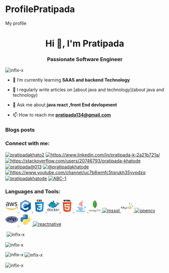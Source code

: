 # ProfilePratipada
My profile
<h1 align="center">Hi 👋, I'm Pratipada</h1>
<h3 align="center">Passionate Software Engineer</h3>

<p align="left"> <img src="https://komarev.com/ghpvc/?username=infix-x&label=Profile%20views&color=0e75b6&style=flat" alt="infix-x" /> </p>

- 🌱 I’m currently learning **SAAS and backend Technology**

- 📝 I regularly write articles on [about java and technology](about java and technology)

- 💬 Ask me about **java react ,front End devlopment**

- 📫 How to reach me **pratipada134@gmail.com**

### Blogs posts
<!-- BLOG-POST-LIST:START -->
<!-- BLOG-POST-LIST:END -->

<h3 align="left">Connect with me:</h3>
<p align="left">
<a href="https://twitter.com/pratipadakhato2" target="blank"><img align="center" src="https://raw.githubusercontent.com/rahuldkjain/github-profile-readme-generator/master/src/images/icons/Social/twitter.svg" alt="pratipadakhato2" height="30" width="40" /></a>
<a href="https://linkedin.com/in/https://www.linkedin.com/in/pratipada-k-2a21b721a/" target="blank"><img align="center" src="https://raw.githubusercontent.com/rahuldkjain/github-profile-readme-generator/master/src/images/icons/Social/linked-in-alt.svg" alt="https://www.linkedin.com/in/pratipada-k-2a21b721a/" height="30" width="40" /></a>
<a href="https://stackoverflow.com/users/https://stackoverflow.com/users/20746793/pratipada-khatode" target="blank"><img align="center" src="https://raw.githubusercontent.com/rahuldkjain/github-profile-readme-generator/master/src/images/icons/Social/stack-overflow.svg" alt="https://stackoverflow.com/users/20746793/pratipada-khatode" height="30" width="40" /></a>
<a href="https://instagram.com/pratipada@013" target="blank"><img align="center" src="https://raw.githubusercontent.com/rahuldkjain/github-profile-readme-generator/master/src/images/icons/Social/instagram.svg" alt="pratipada@013" height="30" width="40" /></a>
<a href="https://medium.com/@pratipadakhatode" target="blank"><img align="center" src="https://raw.githubusercontent.com/rahuldkjain/github-profile-readme-generator/master/src/images/icons/Social/medium.svg" alt="@pratipadakhatode" height="30" width="40" /></a>
<a href="https://www.youtube.com/c/https://www.youtube.com/channel/uc7b8wmfc5tqrukh35yvpdzq" target="blank"><img align="center" src="https://raw.githubusercontent.com/rahuldkjain/github-profile-readme-generator/master/src/images/icons/Social/youtube.svg" alt="https://www.youtube.com/channel/uc7b8wmfc5tqrukh35yvpdzq" height="30" width="40" /></a>
<a href="https://auth.geeksforgeeks.org/user/pratipadakhatode" target="blank"><img align="center" src="https://raw.githubusercontent.com/rahuldkjain/github-profile-readme-generator/master/src/images/icons/Social/geeks-for-geeks.svg" alt="pratipadakhatode" height="30" width="40" /></a>
<a href="https://discord.gg/ABC-1" target="blank"><img align="center" src="https://raw.githubusercontent.com/rahuldkjain/github-profile-readme-generator/master/src/images/icons/Social/discord.svg" alt="ABC-1" height="30" width="40" /></a>
</p>

<h3 align="left">Languages and Tools:</h3>
<p align="left"> <a href="https://aws.amazon.com" target="_blank" rel="noreferrer"> <img src="https://raw.githubusercontent.com/devicons/devicon/master/icons/amazonwebservices/amazonwebservices-original-wordmark.svg" alt="aws" width="40" height="40"/> </a> <a href="https://www.cprogramming.com/" target="_blank" rel="noreferrer"> <img src="https://raw.githubusercontent.com/devicons/devicon/master/icons/c/c-original.svg" alt="c" width="40" height="40"/> </a> <a href="https://www.w3schools.com/css/" target="_blank" rel="noreferrer"> <img src="https://raw.githubusercontent.com/devicons/devicon/master/icons/css3/css3-original-wordmark.svg" alt="css3" width="40" height="40"/> </a> <a href="https://www.docker.com/" target="_blank" rel="noreferrer"> <img src="https://raw.githubusercontent.com/devicons/devicon/master/icons/docker/docker-original-wordmark.svg" alt="docker" width="40" height="40"/> </a> <a href="https://www.w3.org/html/" target="_blank" rel="noreferrer"> <img src="https://raw.githubusercontent.com/devicons/devicon/master/icons/html5/html5-original-wordmark.svg" alt="html5" width="40" height="40"/> </a> <a href="https://www.java.com" target="_blank" rel="noreferrer"> <img src="https://raw.githubusercontent.com/devicons/devicon/master/icons/java/java-original.svg" alt="java" width="40" height="40"/> </a> <a href="https://www.mongodb.com/" target="_blank" rel="noreferrer"> <img src="https://raw.githubusercontent.com/devicons/devicon/master/icons/mongodb/mongodb-original-wordmark.svg" alt="mongodb" width="40" height="40"/> </a> <a href="https://www.microsoft.com/en-us/sql-server" target="_blank" rel="noreferrer"> <img src="https://www.svgrepo.com/show/303229/microsoft-sql-server-logo.svg" alt="mssql" width="40" height="40"/> </a> <a href="https://www.mysql.com/" target="_blank" rel="noreferrer"> <img src="https://raw.githubusercontent.com/devicons/devicon/master/icons/mysql/mysql-original-wordmark.svg" alt="mysql" width="40" height="40"/> </a> <a href="https://opencv.org/" target="_blank" rel="noreferrer"> <img src="https://www.vectorlogo.zone/logos/opencv/opencv-icon.svg" alt="opencv" width="40" height="40"/> </a> <a href="https://www.php.net" target="_blank" rel="noreferrer"> <img src="https://raw.githubusercontent.com/devicons/devicon/master/icons/php/php-original.svg" alt="php" width="40" height="40"/> </a> <a href="https://www.python.org" target="_blank" rel="noreferrer"> <img src="https://raw.githubusercontent.com/devicons/devicon/master/icons/python/python-original.svg" alt="python" width="40" height="40"/> </a> <a href="https://reactnative.dev/" target="_blank" rel="noreferrer"> <img src="https://reactnative.dev/img/header_logo.svg" alt="reactnative" width="40" height="40"/> </a> </p>

<p>&nbsp;<img align="center" src="https://github-readme-stats.vercel.app/api?username=infix-x&show_icons=true&locale=en" alt="infix-x" /></p>

<p><img align="center" src="https://github-readme-streak-stats.herokuapp.com/?user=infix-x&" alt="infix-x" /></p>


<p><img align="left" src="https://github-readme-stats.vercel.app/api/top-langs?username=infix-x&show_icons=true&locale=en&layout=compact" alt="infix-x" /></p>

<p>&nbsp;<img align="center" src="https://github-readme-stats.vercel.app/api?username=infix-x&show_icons=true&locale=en" alt="infix-x" /></p>

<p><img align="center" src="https://github-readme-streak-stats.herokuapp.com/?user=infix-x&" alt="infix-x" /></p>
